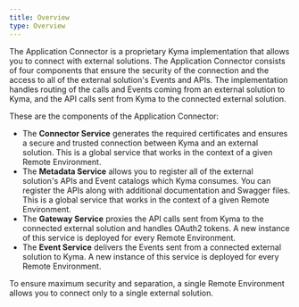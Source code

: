 ```yaml
---
title: Overview
type: Overview
---
```


The Application Connector is a proprietary Kyma implementation that allows you to connect with external solutions. The Application Connector consists of four
components that ensure the security of the connection and the access to all of the external solution's Events and APIs. The implementation handles routing of the calls and Events coming from an external solution to Kyma, and the API calls sent from Kyma to the connected external solution.

These are the components of the Application Connector:

- The **Connector Service** generates the required certificates and ensures a secure and trusted connection between Kyma and an external solution. This is a global service that works in the context of
a given Remote Environment.
- The **Metadata Service** allows you to register all of the external solution's APIs and Event catalogs which Kyma consumes. You can register the APIs along with additional documentation and Swagger files.
This is a global service that works in the context of a given Remote Environment.
- The **Gateway Service** proxies the API calls sent from Kyma to the connected external solution and handles OAuth2 tokens. A new instance of this service is deployed for every Remote Environment.
- The **Event Service** delivers the Events sent from a connected external solution to Kyma. A new instance of this service is deployed for every Remote Environment.

To ensure maximum security and separation, a single Remote Environment allows you to connect only to a single external solution.
